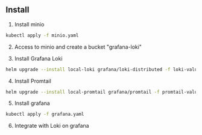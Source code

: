 ## Install

1. Install minio

```bash
kubectl apply -f minio.yaml
```

2. Access to minio and create a bucket "grafana-loki"

3. Install Grafana Loki

```bash
helm upgrade --install local-loki grafana/loki-distributed -f loki-values.yaml
```

4. Install Promtail

```bash
helm upgrade --install local-promtail grafana/promtail -f promtail-values.yaml
```

5. Install grafana

```bash
kubectl apply -f grafana.yaml
```

6. Integrate with Loki on grafana